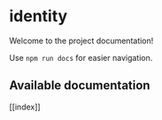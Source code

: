 # identity

Welcome to the project documentation!

Use `npm run docs` for easier navigation.

## Available documentation

[[index]]

